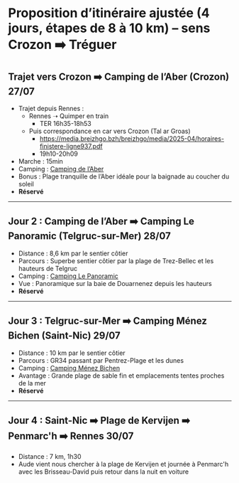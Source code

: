 # Proposition d’itinéraire ajustée (4 jours, étapes de 8 à 10 km) – sens **Crozon ➡️ Tréguer**

## Trajet vers Crozon ➡️ Camping de l’Aber (Crozon) **27/07**

* Trajet depuis Rennes :  
  - Rennes ➝ Quimper en train
    - TER 16h35-18h53
  - Puis correspondance en car vers Crozon (Tal ar Groas)
    - https://media.breizhgo.bzh/breizhgo/media/2025-04/horaires-finistere-ligne937.pdf
    - 19h10-20h09
* Marche : 15min
* Camping : [Camping de l’Aber](https://www.camping-aber.com/)  
* Bonus : Plage tranquille de l’Aber idéale pour la baignade au coucher du soleil  
* **Réservé**

---

## Jour 2 : Camping de l’Aber ➡️ Camping Le Panoramic (Telgruc-sur-Mer) **28/07**

* Distance :  8,6 km par le sentier côtier
* Parcours : Superbe sentier côtier par la plage de Trez-Bellec et les hauteurs de Telgruc  
* Camping : [Camping Le Panoramic](https://www.camping-panoramic.com/)  
* Vue : Panoramique sur la baie de Douarnenez depuis les hauteurs  
* **Réservé**

---

## Jour 3 : Telgruc-sur-Mer ➡️ Camping Ménez Bichen (Saint-Nic) **29/07**

* Distance :  10 km par le sentier côtier
* Parcours : GR34 passant par Pentrez-Plage et les dunes  
* Camping : [Camping Ménez Bichen](https://www.menezbichen.fr/fr/)  
* Avantage : Grande plage de sable fin et emplacements tentes proches de la mer 
* **Réservé**

---

<!-- ## Jour 4 : Saint-Nic ➡️ Camping La Plage de Tréguer (Plonévez-Porzay) **30/07**

* Distance :  9 km par le sentier côtier selon brouter.de : https://brouter.de/brouter-web/#map=14/48.1473/-4.2859/cyclosm&lonlats=-4.300306,48.193499;-4.293555,48.171752;-4.293343,48.165856;-4.282832,48.156868;-4.270341,48.144178&profile=hiking-mountain
* Parcours : GR34 le long de la plage de Sainte-Anne-la-Palud  
* Camping : [Camping La Plage de Tréguer](https://www.camping-treguer-plage.com/)  
* Atout : Camping familial en bord de mer avec accès direct à la plage  
* **TODO**: mail envoyé car tarifs élevés et voiture systématique

--- -->

## Jour 4 : Saint-Nic ➡️ Plage de Kervijen ➡️ Penmarc'h ➡️ Rennes **30/07**

* Distance :  7 km, 1h30
* Aude vient nous chercher à la plage de Kervijen et journée à Penmarc'h avec les Brisseau-David puis retour dans la nuit en voiture

<!-- ---

## Jour 5 : Retour **31/07**

* Départ possible depuis Ploeven en car (937) jusqu'à Quimper  
* Puis train Quimper ➝ Rennes  
* Possibilité de passer une journée supplémentaire à la plage avant de repartir  
* **TODO**: check horaires quand les horaires d'été seront disponibles -->
